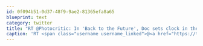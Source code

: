 ```yaml
---
id: 0f094b51-0d37-48f9-9ae2-81365efa8a65
blueprint: text
category: twitter
title: "RT @Photocritic: In 'Back to the Future', Doc sets clock in the DeLorean to a day 25 years in the future. Today is that day."
caption: 'RT <span class="username username_linked">@<a href="https://twitter.com/Photocritic" title="Photocritic.org Photo School 📷">Photocritic</a></span>: In ''Back to the Future'', Doc sets clock in the DeLorean to a day 25 years in the future. Today is that day.'
---
```

